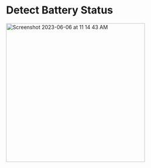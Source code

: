 # Detect Battery Status

<img width="379" alt="Screenshot 2023-06-06 at 11 14 43 AM" src="https://github.com/iamsyahirah/detect_battery_status/assets/11420237/0866a2d8-c284-49af-b9a4-ac95be0d06ed">
